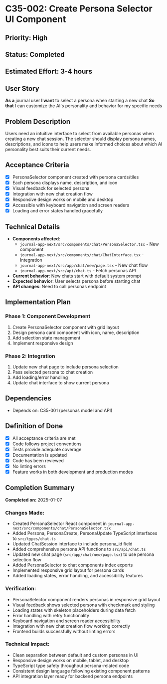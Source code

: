 # C35-002: Create Persona Selector UI Component

## Priority: High
## Status: Completed
## Estimated Effort: 3-4 hours

## User Story
**As a** journal user
**I want** to select a persona when starting a new chat
**So that** I can customize the AI's personality and behavior for my specific needs

## Problem Description
Users need an intuitive interface to select from available personas when creating a new chat session. The selector should display persona names, descriptions, and icons to help users make informed choices about which AI personality best suits their current needs.

## Acceptance Criteria
- [x] PersonaSelector component created with persona cards/tiles
- [x] Each persona displays name, description, and icon
- [x] Visual feedback for selected persona
- [x] Integration with new chat creation flow
- [x] Responsive design works on mobile and desktop
- [x] Accessible with keyboard navigation and screen readers
- [x] Loading and error states handled gracefully

## Technical Details
- **Components affected**:
  - `journal-app-next/src/components/chat/PersonaSelector.tsx` - New component
  - `journal-app-next/src/components/chat/ChatInterface.tsx` - Integration
  - `journal-app-next/src/app/chat/new/page.tsx` - New chat flow
  - `journal-app-next/src/api/chat.ts` - Fetch personas API
- **Current behavior**: New chats start with default system prompt
- **Expected behavior**: User selects persona before starting chat
- **API changes**: Need to call personas endpoint

## Implementation Plan
### Phase 1: Component Development
1. Create PersonaSelector component with grid layout
2. Design persona card component with icon, name, description
3. Add selection state management
4. Implement responsive design

### Phase 2: Integration
1. Update new chat page to include persona selection
2. Pass selected persona to chat creation
3. Add loading/error handling
4. Update chat interface to show current persona

## Dependencies
- Depends on: C35-001 (personas model and API)

## Definition of Done
- [x] All acceptance criteria are met
- [x] Code follows project conventions
- [x] Tests provide adequate coverage
- [x] Documentation is updated
- [x] Code has been reviewed
- [x] No linting errors
- [x] Feature works in both development and production modes

## Completion Summary
**Completed on:** 2025-01-07

### Changes Made:
- Created PersonaSelector React component in `journal-app-next/src/components/chat/PersonaSelector.tsx`
- Added Persona, PersonaCreate, PersonaUpdate TypeScript interfaces to `src/types/chat.ts`
- Updated ChatSession interface to include persona_id field
- Added comprehensive persona API functions to `src/api/chat.ts`
- Updated new chat page (`src/app/chat/new/page.tsx`) to use persona selection flow
- Added PersonaSelector to chat components index exports
- Implemented responsive grid layout for persona cards
- Added loading states, error handling, and accessibility features

### Verification:
- PersonaSelector component renders personas in responsive grid layout
- Visual feedback shows selected persona with checkmark and styling
- Loading states with skeleton placeholders during data fetch
- Error handling with retry functionality
- Keyboard navigation and screen reader accessibility
- Integration with new chat creation flow working correctly
- Frontend builds successfully without linting errors

### Technical Impact:
- Clean separation between default and custom personas in UI
- Responsive design works on mobile, tablet, and desktop
- TypeScript type safety throughout persona-related code
- Consistent design language following existing component patterns
- API integration layer ready for backend persona endpoints
